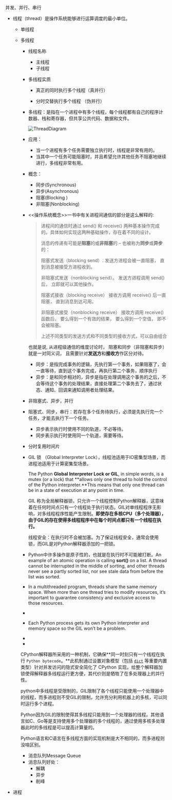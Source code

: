 并发、并行、串行

- 线程（thread）是操作系统能够进行运算调度的最小单位。

  - 单线程

  - 多线程

    - 线程名称

      - 主线程
      - 子线程

    - 多线程实质

      - 真正的同时执行多个线程（真并行）

      - 分时交替执行多个线程 （伪并行）

    - 多线程：是指在一个进程中有多个线程，每个线程都有自己的程序计数器、栈和寄存器，但共享公共代码、数据和文件。

      ![ThreadDiagram](D:\Typora\Python\ThreadDiagram.jpg)

    - 应用：

      - 当一个进程有多个任务需要独立执行时，线程是非常有用的。
      - 当其中一个任务可能阻塞时，并且希望允许其他任务不阻塞地继续进行，多线程非常有用。

    - 概念：

      - 同步(Synchronous)
      - 异步(Asynchronous)
      - 阻塞(Blocking )
      - 非阻塞(Nonblocking)

    - <<操作系统概念>>一书中有关进程间通信的部分是这么解释的:

      > 进程间的通信时通过 send() 和 receive() 两种基本操作完成的。具体如何实现这两种基础操作，存在着不同的设计。
      >
      > 消息的传递有可能是**阻塞**的或**非阻塞**的 – 也被称为**同步**或**异步**的：
      >
      > 阻塞式发送（blocking send）. 发送方进程会被一直阻塞， 直到消息被接受方进程收到。
      >
      > 非阻塞式发送（nonblocking send）。 发送方进程调用 send() 后， 立即就可以其他操作。
      >
      > 阻塞式接收（blocking receive） 接收方调用 receive() 后一直阻塞， 直到消息到达可用。
      >
      > 非阻塞式接受（nonblocking receive） 接收方调用 receive() 函数后， 要么得到一个有效的结果， 要么得到一个空值， 即不会被阻塞。
      >
      > 上述不同类型的发送方式和不同类型的接收方式，可以自由组合

      也就是说, 从进程级通信的维度讨论时， 阻塞和同步（非阻塞和异步）就是一对同义词， 且需要针对**发送方**和**接收方**作区分对待。

      - 同步：是指完成事务的逻辑，先执行第一个事务，如果阻塞了，会一直等待，直到这个事务完成，再执行第二个事务，顺序执行
      - 异步：是和同步相对的，异步是指在处理调用这个事务的之后，不会等待这个事务的处理结果，直接处理第二个事务去了，通过状态、通知、回调来通知调用者处理结果。

    - 非阻塞式、异步，并行

    - 阻塞式、同步，串行：若存在多个任务待执行，必须是先执行完一个任务，才能去执行下一个任务。

      - 异步表示执行时使用不同的轨道，不必等待。
      - 同步表示执行时使用同一个轨道，需要等待。

    - 分时复用时间片

    - GIL 锁 （Global Interpreter Lock），线程池适用于IO密集型场景，而进程池适用于计算密集型场景。

      The Python **Global Interpreter Lock or GIL**, in simple words, is a mutex (or a lock) that **allows only one thread to hold the control of the Python interpreter.**This means that only one thread can be in a state of execution at any point in time. 

      GIL 称为全局解释器锁，只允许一个线程控制Python解释器，这意味着在任何时间点只有一个线程处于执行状态。GIL对单线程程序无影响，对多线程程序性能产生限制。**即使存在多核CPU（多个处理器），由于GIL的存在使得多线程程序中在每个时间点都只有一个线程在执行。**

      线程安全：在执行时不会被加塞。为了保证线程安全，通常会使用锁，而GIL是对Python解释器添加的一把锁。

    - Python中许多操作是原子性的，也就是在执行时不可能被打断。An example of an atomic operation is calling **sort()** on a list. A thread cannot be interrupted in the middle of sorting, and other threads never see a partly sorted list, nor see stale data from before the list was sorted. 

    - In a multithreaded program, threads share the same memory space. When more than one thread tries to modify resources, it’s important to guarantee consistency and exclusive access to those resources. 

      

    - 

    - Each Python process gets its own Python interpreter and memory space so the GIL won’t be a problem.

    - 

    - 

      CPython解释器所采用的一种机制，它确保**同一时刻只有一个线程在执行 `Python bytecode`。**此机制通过设置对象模型（包括 [`dict`](https://docs.python.org/zh-cn/3.7/library/stdtypes.html#dict) 等重要内置类型）针对并发访问的隐式安全简化了 CPython 实现。给整个解释器加锁使得解释器多线程运行更方便，其代价则是牺牲了在多处理器上的并行性。

      python中多线程是受限制的，GIL限制了各个线程只能使用一个处理器中的线程，而多进程则不受GIL的限制，允许充分利用机器上的多核，可以同时运行多个进程。

      Python因为GIL的限制使得其多线程只能用到一个处理器的线程。其他语言如C、Go等是支持使用多个处理器的多个线程的，通过使用多核多处理器此时的多线程是可以提高计算量的。

      Python语言和C语言在多线程方面的实现机制是大不相同的，而多进程则没啥区别。

      - 消息队列Message Queue
      - 消息队列好处：
        - 解耦
        - 异步
        - 削峰

- 进程

